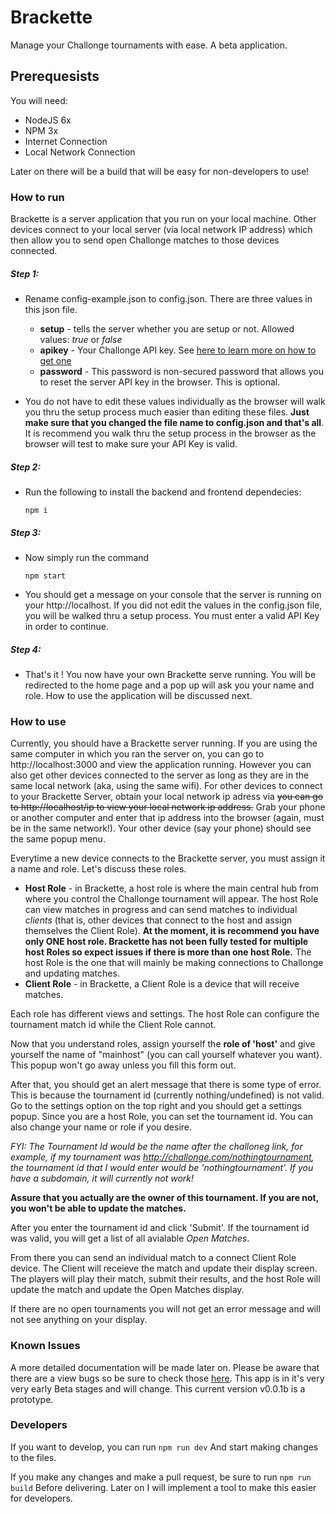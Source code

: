 # Brackette

Manage your Challonge tournaments with ease. A beta application.

## Prerequesists

You will need:
* NodeJS 6x
* NPM 3x
* Internet Connection
* Local Network Connection

Later on there will be a build that will be easy for non-developers to use!

### How to run
Brackette is a server application that you run on your local machine. Other devices connect to your local server (via local network IP address) which then allow you to send open Challonge matches to those devices connected. 

##### Step 1:
* Rename config-example.json to config.json. There are three values in this json file. 
    * **setup** - tells the server whether you are setup or not. Allowed values: *true* or *false*
    * **apikey** - Your Challonge API key. See [here to learn more on how to get one](https://api.challonge.com/v1)
    * **password** - This password is non-secured password that allows you to reset the server API key in the browser. This is optional.

* You do not have to edit these values individually as the browser will walk you thru the setup process much easier than editing these files. **Just make sure that you changed the file name to config.json and that's all**. It is recommend you walk thru the setup process in the browser as the browser will test to make sure your API Key is valid.

##### Step 2:
* Run the following to install the backend and frontend dependecies:
    ```
    npm i
    ```
##### Step 3:
* Now simply run the command  
    ```
    npm start
    ```

* You should get a message on your console that the server is running on your http://localhost. If you did not edit the values in the config.json file, you will be walked thru a setup process. You must enter a valid API Key in order to continue.
    
##### Step 4: 
* That's it ! You now have your own Brackette serve running. You will be redirected to the home page and a pop up will ask you your name and role. How to use the application will be discussed next.

### How to use

Currently, you should have a Brackette server running.  If you are using the same computer in which you ran the server on, you can go to http://localhost:3000 and view the application running. However you can also get other devices connected to the server as long as they are in the same local network (aka, using the same wifi). For other devices to connect to your Brackette Server, obtain your local network ip adress via ~~you can go to http://localhost/ip to view your local network ip address.~~ Grab your phone or another computer and enter that ip address into the browser (again, must be in the same network!). Your other device (say your phone) should see the same popup menu. 

Everytime a new device connects to the Brackette server, you must assign it a name and role. Let's discuss these roles.

* **Host Role** - in Brackette, a host role is where the main central hub from where you control the Challonge tournament will appear. The host Role can view matches in progress and can send matches to individual *clients* (that is, other devices that connect to the host and assign themselves the Client Role). **At the moment, it is recommend you have only ONE host role. Brackette has not been fully tested for multiple host Roles so expect issues if there is more than one host Role.** The host Role is the one that will mainly be making connections to Challonge and updating matches.
* **Client Role** - in Brackette, a Client Role is a device that will receive matches. 

Each role has different views and settings. The host Role can configure the tournament match id while the Client Role cannot.

Now that you understand roles, assign yourself the **role of 'host'** and give yourself the name of "mainhost" (you can call yourself whatever you want). This popup won't go away unless you fill this form out. 

After that, you should get an alert message that there is some type of error. This is because the tournament id (currently nothing/undefined) is not valid. Go to the settings option on the top right and you should get a settings popup. Since you are a host Role, you can set the tournament id. You can also change your name or role if you desire. 

*FYI: The Tournament Id would be the name after the challoneg link, for example, if my tournament was http://challonge.com/nothingtournament, the tournament id that I would enter would be 'nothingtournament'. If you have a subdomain, it will currently not work!*

**Assure that you actually are the owner of this tournament. If you are not, you won't be able to update the matches.**

After you enter the tournament id and click 'Submit'. If the tournament id was valid, you will get a list of all avialable *Open Matches*. 

From there you can send an individual match to a connect Client Role device. The Client will receieve the match and update their display screen. The players will play their match, submit their results, and the host Role will update the match and update the Open Matches display. 

If there are no open tournaments you will not get an error message and will not see anything on your display.

### Known Issues
A more detailed documentation will be made later on. Please be aware that there are a view bugs so be sure to check those [here](https://github.com/HappyZombies/brackette/labels/bug). This app is in it's very very early Beta stages and will change. This current version v0.0.1b is a prototype.

### Developers

If you want to develop, you can run
    ```
    npm run dev
    ```
And start making changes to the files.

If you make any changes and make a pull request, be sure to run 
    ```
    npm run build
    ```
Before delivering. Later on I will implement a tool to make this easier for developers.
